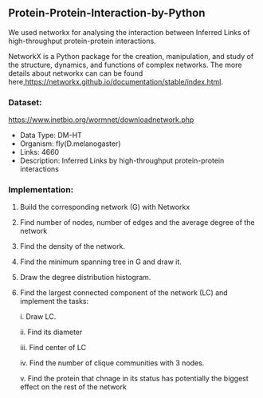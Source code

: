 ## Protein-Protein-Interaction-by-Python

We used networkx for analysing the interaction between Inferred Links of high-throughput protein-protein interactions. 

NetworkX is a Python package for the creation, manipulation, and study of the structure, dynamics, and functions of complex networks.
The more details about networkx can can be found here,https://networkx.github.io/documentation/stable/index.html.

### Dataset:
https://www.inetbio.org/wormnet/downloadnetwork.php

+ Data Type: DM-HT	
+ Organism: fly(D.melanogaster)	
+ Links: 4660	
+ Description: Inferred Links by high-throughput protein-protein interactions

### Implementation:
1. Build the corresponding network (G) with Networkx   
2. Find number of nodes, number of edges and the average degree of the network
3. Find the density of the network.
4. Find the minimum spanning tree in G and draw it.
5. Draw the degree distribution histogram.
6. Find the largest connected component of the network  (LC) and implement the tasks:
       
     i. Draw LC.
       
     ii. Find its diameter
     
     iii. Find  center of LC
     
     iv. Find the number of clique communities with 3 nodes.
     
     v. Find the protein that chnage in its status has potentially the biggest effect on the rest of the network
